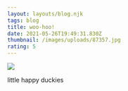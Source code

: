 ```yaml
---
layout: layouts/blog.njk
tags: blog
title: woo-hoo!
date: 2021-05-26T19:49:31.830Z
thumbnail: /images/uploads/87357.jpg
rating: 5
---
```


<img src="{{ thumbnail | url }}"/>

little happy duckies